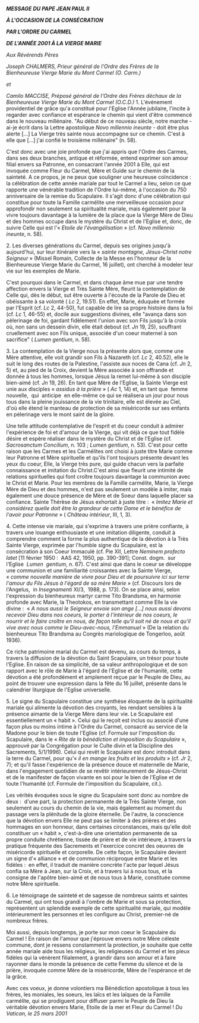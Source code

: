 ***MESSAGE DU PAPE JEAN PAUL II***

***À L'OCCASION DE LA CONSÉCRATION***

***PAR L'ORDRE DU CARMEL***

***DE L'ANNÉE 2001 À LA VIERGE MARIE***

*Aux Révérends Pères*

*Joseph CHALMERS, Prieur général de l'Ordre des Frères de la Bienheureuse Vierge Marie du Mont Carmel (O. Carm.)*

*et*

*Camilo MACCISE, Préposé général de l'Ordre des Frères déchaux de la Bienheureuse Vierge Marie du Mont Carmel (O.C.D.)* 1. L'événement providentiel de grâce qu'a constitué pour l'Eglise l'Année jubilaire, l'incite à regarder avec confiance et espérance le chemin qui vient d'être commencé dans le nouveau millénaire. "Au début de ce nouveau siècle, notre marche - ai-je écrit dans la Lettre apostolique *Novo millennio ineunte* - doit être plus alerte [...] La Vierge très sainte nous accompagne sur ce chemin. C'est à elle que [...] j'ai confié le troisième millénaire" (n. 58).

C'est donc avec une joie profonde que j'ai appris que l'Ordre des Carmes, dans ses deux branches, antique et réformée, entend exprimer son amour filial envers sa Patronne, en consacrant l'année 2001 à Elle, qui est invoquée comme Fleur du Carmel, Mère et Guide sur le chemin de la sainteté. A ce propos, je ne peux que souligner une heureuse coïncidence :  la célébration de cette année mariale par tout le Carmel a lieu, selon ce que rapporte une vénérable tradition de l'Ordre lui-même, à l'occasion du 750 anniversaire de la remise du Scapulaire. Il s'agit donc d'une célébration qui constitue pour toute la Famille carmélite une merveilleuse occasion pour approfondir non seulement sa spiritualité mariale, mais également pour la vivre toujours davantage à la lumière de la place que la Vierge Mère de Dieu et des hommes occupe dans le mystère du Christ et de l'Eglise et, donc, de suivre Celle qui est l'« *Etoile de l'évangélisation* » (cf. *Novo millennio ineunte*, n. 58).

2. Les diverses générations du Carmel, depuis ses origines jusqu'à aujourd'hui, sur leur itinéraire vers la « *sainte montagne, Jésus-Christ notre Seigneur* » (Missel Romain, Collecte de la Messe en l'honneur de la Bienheureuse Vierge Marie du Carmel, 16 juillet), ont cherché à modeler leur vie sur les exemples de Marie.

C'est pourquoi dans le Carmel, et dans chaque âme mue par une tendre affection envers la Vierge et Très Sainte Mère, fleurit la contemplation de Celle qui, dès le début, sut être ouverte à l'écoute de la Parole de Dieu et obéissante à sa volonté ( *Lc* 2, 19.51). En effet, Marie, éduquée et formée par l'Esprit (cf. *Lc* 2, 44-50), fut capable de lire sa propre histoire dans la foi (cf. *Lc* 1, 46-55) et, docile aux suggestions divines, elle "avança dans son pèlerinage de foi, gardant fidèlement l'union avec son Fils jusqu'à la croix où, non sans un dessein divin, elle était debout (cf. *Jn* 19, 25), souffrant cruellement avec son Fils unique, associée d'un coeur maternel à son sacrifice" ( *Lumen gentium*, n. 58).

3. La contemplation de la Vierge nous la présente alors que, comme une Mère attentive, elle voit grandir son Fils à Nazareth (cf. *Lc* 2, 40.52), elle le suit le long des routes de la Palestine, l'assiste aux noces de Cana (cf. *Jn* 2, 5) et, au pied de la Croix, devient la Mère associée à son offrande et donnée à tous les hommes, lorsque Jésus la remet lui-même à son disciple bien-aimé (cf. *Jn* 19, 26). En tant que Mère de l'Eglise, la Sainte Vierge est unie aux disciples « *assidus à la prière* » ( *Ac* 1, 14) et, en tant que  femme  nouvelle,  qui  anticipe  en elle-même ce qui se réalisera un jour pour nous tous dans la pleine jouissance de la vie trinitaire, elle est élevée au Ciel, d'où elle étend le manteau de protection de sa miséricorde sur ses enfants en pèlerinage vers le mont saint de la gloire.

Une telle attitude contemplative de l'esprit et du coeur conduit à admirer l'expérience de foi et d'amour de la Vierge, qui vit déjà ce que tout fidèle désire et espère réaliser dans le mystère du Christ et de l'Eglise (cf. *Sacrosanctum Concilium*, n. 103 ; *Lumen gentium*, n. 53). C'est pour cette raison que les Carmes et les Carmélites ont choisi à juste titre Marie comme leur Patronne et Mère spirituelle et qu'ils l'ont toujours présente devant les yeux du coeur, Elle, la Vierge très pure, qui guide chacun vers la parfaite connaissance et imitation du Christ.C'est ainsi que fleurit une intimité de relations spirituelles qui font croître toujours davantage la communion avec le Christ et Marie. Pour les membres de la Famille carmélite, Marie, la Vierge Mère de Dieu et des hommes, n'est pas seulement un modèle à imiter, mais également une douce présence de Mère et de Soeur dans laquelle placer sa confiance. Sainte Thérèse de Jésus exhortait à juste titre :  « *Imitez Marie et considérez quelle doit être la grandeur de cette Dame et le bénéfice de l'avoir pour Patronne* » ( *Château intérieur*, III, 1, 3).

4. Cette intense vie mariale, qui s'exprime à travers une prière confiante, à travers une louange enthousiaste et une imitation diligente, conduit à comprendre comment la forme la plus authentique de la dévotion à la Très Sainte Vierge, exprimée par l'humble signe du Scapulaire, est la consécration à son Coeur Immaculé (cf. Pie XII, Lettre *Neminem profecto latet* [11 février 1950 :  AAS 42, 1950, pp. 390-391]; Const. dogm.  sur  l'Eglise  *Lumen  gentium*, n. 67). C'est ainsi que dans le coeur se développe une communion et une familiarité croissantes avec la Sainte Vierge, « *comme nouvelle manière de vivre pour Dieu et de poursuivre ici sur terre l'amour du Fils Jésus à l'égard de sa mère Marie* » (cf. Discours lors de l'Angelus,  in *Insegnamenti* XI/3,  1988, p. 173). On se place ainsi, selon l'expression du bienheureux martyr carme Tito Brandsma, en harmonie profonde avec Marie, la Theotokos, en transmettant comme Elle la vie divine :  « *A nous aussi le Seigneur envoie son ange [...] nous aussi devons recevoir Dieu dans nos coeurs, le porter à l'intérieur de nos coeurs, le nourrir et le faire croître en nous, de façon telle qu'il soit né de nous et qu'il vive avec nous comme le Dieu-avec-nous, l'Emmanuel* » (De la relation du bienheureux Tito Brandsma au Congrès mariologique de Tongerloo, août 1936).

Ce riche patrimoine marial du Carmel est devenu, au cours du temps, à travers la diffusion de la dévotion du Saint Scapulaire, un trésor pour toute l'Eglise. En raison de sa simplicité, de sa valeur anthropologique et de son rapport avec le rôle de Marie à l'égard de l'Eglise et de l'humanité, cette dévotion a été profondément et amplement reçue par le Peuple de Dieu, au point de trouver une expression dans la fête du 16 juillet, présente dans le calendrier liturgique de l'Eglise universelle.

5. Le signe du Scapulaire constitue une synthèse éloquente de la spiritualité mariale qui alimente la dévotion des croyants, les rendant sensibles à la présence aimante de la Vierge Mère dans leur vie. Le Scapulaire est essentiellement un « habit ». Celui qui le reçoit est inclus ou associé d'une façon plus ou moins intime à l'Ordre du Carmel, consacré au service de la Madone pour le bien de toute l'Eglise (cf. Formule sur l'imposition du Scapulaire, dans le « *Rite de la bénédiction et imposition du Scapulaire* », approuvé par la Congrégation pour le Culte divin et la Discipline des Sacrements, 5/1/1996). Celui qui revêt le Scapulaire est donc introduit dans la terre du Carmel, pour qu'« *il en mange les fruits et les produits* » (cf. *Jr* 2, 7); et qu'il fasse l'expérience de la présence douce et maternelle de Marie, dans l'engagement quotidien de se revêtir intérieurement de Jésus-Christ et de le manifester de façon vivante en soi pour le bien de l'Eglise et de toute l'humanité (cf. Formule de l'imposition du Scapulaire, cit.).

Les vérités évoquées sous le signe du Scapulaire sont donc au nombre de deux :  d'une part, la protection permanente de la Très Sainte Vierge, non seulement au cours du chemin de la vie, mais également au moment du passage vers la plénitude de la gloire éternelle. De l'autre, la conscience que la dévotion envers Elle ne peut pas se limiter à des prières et des hommages en son honneur, dans certaines circonstances, mais qu'elle doit constituer un « habit », c'est-à-dire une orientation permanente de sa propre conduite chrétienne, tissée de prière et de vie intérieure, à travers la pratique fréquente des Sacrements et l'exercice concret des oeuvres de miséricorde spirituelle et corporelle. De cette façon, le Scapulaire devient un signe d'« alliance » et de communion réciproque entre Marie et les fidèles :  en effet, il traduit de manière concrète l'acte par lequel Jésus confia sa Mère à Jean, sur la Croix, et à travers lui à nous tous, et la consigne de l'apôtre bien-aimé et de nous tous à Marie, constituée comme notre Mère spirituelle.

6. Le témoignage de sainteté et de sagesse de nombreux saints et saintes du Carmel, qui ont tous grandi à l'ombre de Marie et sous sa protection, représentent un splendide exemple de cette spiritualité mariale, qui modèle intérieurement les personnes et les configure au Christ, premier-né de nombreux frères.

Moi aussi, depuis longtemps, je porte sur mon coeur le Scapulaire du Carmel ! En raison de l'amour que j'éprouve envers notre Mère céleste commune, dont je ressens constamment la protection, je souhaite que cette année mariale aide tous les religieux, les religieuses du Carmel et les pieux fidèles qui la vénèrent filialement, à grandir dans son amour et à faire rayonner dans le monde la présence de cette Femme du silence et de la prière, invoquée comme Mère de la miséricorde, Mère de l'espérance et de la grâce.

Avec ces voeux, je donne volontiers ma Bénédiction apostolique à tous les frères, les moniales, les soeurs, les laïcs et les laïques de la Famille carmélite, qui se prodiguent pour diffuser parmi le Peuple de Dieu la véritable dévotion envers Marie, Etoile de la mer et Fleur du Carmel ! *Du Vatican, le 25 mars 2001*